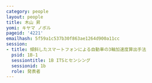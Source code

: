 ```yaml
---
category: people
layout: people
title: 木山 昇
yomi: キヤマ ノボル
pageid: '4221'
emailhash: 5f59a1c537b30f863ae1264d900a11cc
session:
- title: 傾斜したスマートフォンによる自動車の3軸加速度算出手法
  psid: 1B-1
  sessiontitle: 1B ITSとセンシング
  sessionid: 1b
  role: 発表者
---
```

